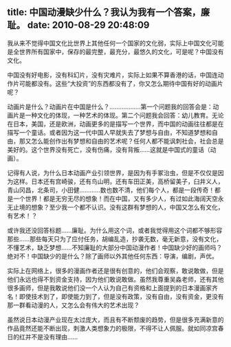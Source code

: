 title: 中国动漫缺少什么？我认为我有一个答案，廉耻。
date: 2010-08-29 20:48:09
---

我从来不觉得中国文化比世界上其他任何一个国家的文化弱，实际上中国文化可能是全世界所有国家中，保存的最完整，最充分，最悠久的文化，可是呢？中国没有文化。

中国没有好电影，没有科幻片，没有灾难片，实际上如果不算香港的话，中国连动作片可能都没有。这些“大投资”的东西都没有了，你又怎么期待中国有好的动画片呢？

动画片是什么？动画片在中国是什么？………………第一个问题我的回答会是：动画片是一种文化的体现，一种艺术的体现。第二个问题我会回答：幼儿教育。无论在日本，美国，还是欧洲，动画更多的是描写一个世界，而中国的动画往往都是在描写一个童话。或者因为这一代中国人早就失去了梦想与自由，不知道梦想和自由，那又怎么能创作出有梦想和自由的艺术呢？任何人都不能讽刺社会，社会总是美好的。这个世界没有死亡，没有伤痛，没有背叛……这就是中国式的童话（动画）。

记得有人说，为什么日本动画产业引领世界，是因为有手冢治虫，但是不仅仅是因为这样。日本还有宫崎骏，还有鸟山明，还有车田正美，高桥留美子，臼井义人，青山冈昌，北条司，小田健…………数也数不清，他们每个人，都是一段传奇！都是一个世界！都是无穷无尽的想象！而在中国，又有多少人，有过如此海阔天空永无止境的想象？至少我一个都不认识。没有这群有梦想的人，中国又怎么有文化，有艺术！？

或许我还没回答标题……廉耻。为什么用这个词，或者我觉得用这个词都不够形容那些……那些每天只为了应付任务，胡编乱造，抄袭无数，毫无新意，没有文化，不懂艺术，缺乏梦想……不知廉耻的大部分中国动漫作者！中国缺少好的画师吗？绝对不！中国缺少的是什么？除了画师以外其他任何东西：导演，编剧，声优。

实际上在网络上，很多的漫画作者还是很有创意的，他们会观察，敢说敢做，但是他们永远也得不到资金支持，因为他们敢说敢做。虽然我尊重吴淼老师，还有其他很多画师，但是我敢说他们没一个人认为自己有资格和上面提到的日本漫画家齐名！即使技术到了，即使能力到了，但是没有政策，没有自由，没有资金，更没有那一群看动漫的人，又怎么会有伟大的艺术出现？

虽然说日本动漫产业现在太过庞大，而且有不断颓废的趋势，但是很多充满新意的作品竟然还能不断出现，刺激人类想象力的极限，不得不让人佩服。就如同凉宫春日的红并不是没有理由……